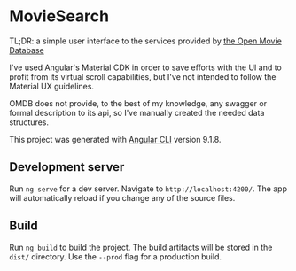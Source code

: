 # MovieSearch

TL;DR: a simple user interface to the services provided by [the Open Movie Database](http://www.omdbapi.com/)

I've used Angular's Material CDK in order to save efforts with the UI and to profit from its virtual scroll capabilities, but I've not intended to follow the Material UX guidelines.

OMDB does not provide, to the best of my knowledge, any swagger or formal description to its api, so I've manually created the needed data structures.

This project was generated with [Angular CLI](https://github.com/angular/angular-cli) version 9.1.8.

## Development server

Run `ng serve` for a dev server. Navigate to `http://localhost:4200/`. The app will automatically reload if you change any of the source files.

## Build

Run `ng build` to build the project. The build artifacts will be stored in the `dist/` directory. Use the `--prod` flag for a production build.